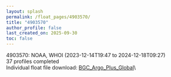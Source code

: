 ```yaml
---
layout: splash
permalink: /float_pages/4903570/
title: "4903570"
author_profile: false
last_created_on: 2025-09-30
toc: false
---
```

 
4903570: NOAA, WHOI (2023-12-14T19:47 to 2024-12-18T09:27)\
37 profiles completed\
Individual float file download: [BGC_Argo_Plus_Global](https://ftp.soest.hawaii.edu/bgc_argo_plus/Individual_Floats/outliers_removed/4903570_Sprof_processed.nc)\

